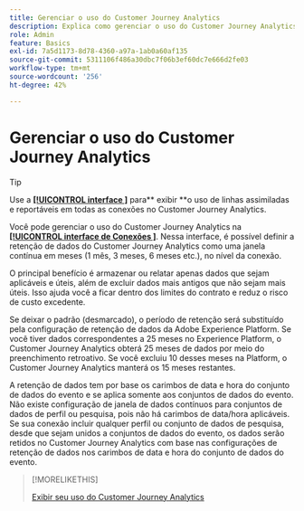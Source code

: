 ```yaml
---
title: Gerenciar o uso do Customer Journey Analytics
description: Explica como gerenciar o uso do Customer Journey Analytics.
role: Admin
feature: Basics
exl-id: 7a5d1173-8d78-4360-a97a-1ab0a60af135
source-git-commit: 5311106f486a30dbc7f06b3ef60dc7e666d2fe03
workflow-type: tm+mt
source-wordcount: '256'
ht-degree: 42%

---
```


# Gerenciar o uso do Customer Journey Analytics

>[!TIP]
>
>Use a [**[!UICONTROL interface ]**](/help/connections/manage-connections.md#usage) para** exibir **o uso de linhas assimiladas e reportáveis em todas as conexões no Customer Journey Analytics.



Você pode gerenciar o uso do Customer Journey Analytics na [**[!UICONTROL interface de Conexões ]**](/help/connections/create-connection.md). Nessa interface, é possível definir a retenção de dados do Customer Journey Analytics como uma janela contínua em meses (1 mês, 3 meses, 6 meses etc.), no nível da conexão.

O principal benefício é armazenar ou relatar apenas dados que sejam aplicáveis e úteis, além de excluir dados mais antigos que não sejam mais úteis. Isso ajuda você a ficar dentro dos limites do contrato e reduz o risco de custo excedente.

Se deixar o padrão (desmarcado), o período de retenção será substituído pela configuração de retenção de dados da Adobe Experience Platform. Se você tiver dados correspondentes a 25 meses no Experience Platform, o Customer Journey Analytics obterá 25 meses de dados por meio do preenchimento retroativo. Se você excluiu 10 desses meses na Platform, o Customer Journey Analytics manterá os 15 meses restantes.

A retenção de dados tem por base os carimbos de data e hora do conjunto de dados do evento e se aplica somente aos conjuntos de dados do evento. Não existe configuração de janela de dados contínuos para conjuntos de dados de perfil ou pesquisa, pois não há carimbos de data/hora aplicáveis. Se sua conexão incluir qualquer perfil ou conjunto de dados de pesquisa, desde que sejam unidos a conjuntos de dados do evento, os dados serão retidos no Customer Journey Analytics com base nas configurações de retenção de dados nos carimbos de data e hora do conjunto de dados do evento.


>[!MORELIKETHIS]
>
>[Exibir seu uso do Customer Journey Analytics](/help/connections/manage-connections.md#usage)

